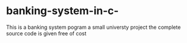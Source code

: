 # banking-system-in-c-
This is a banking system pogram a small universty project 
the complete source code is given free of cost

